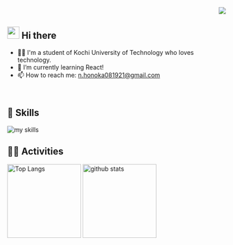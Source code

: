 <div align="right">
  <img src="https://komarev.com/ghpvc/?username=Honoka-Nakano" />
</div>

## <img src="https://media.giphy.com/media/hvRJCLFzcasrR4ia7z/giphy.gif" width="28"> Hi there

- 🧑‍💻 I'm a student of Kochi University of Technology who loves technology.
- 🌱 I’m currently learning React!
- 📫 How to reach me: n.honoka081921@gmail.com
<br>

## 🌱 Skills
<img alt="my skills" src="https://skillicons.dev/icons?theme=dark&perline=9&i=r,notion,git,docker,html,css,ts,react,next" />
<br>

## 🏃‍♀️ Activities
<div align="left"> 
  <img alt="Top Langs" height="170px" src="https://github-readme-stats.vercel.app/api?username=Honoka-Nakano&theme=vue-dark&layout=compact" />
  <img alt="github stats" height="170px" src="https://github-readme-stats.vercel.app/api/top-langs/?username=Honoka-Nakano&theme=vue-dark&layout=compact" />
</div>


<!--
- 🔭 I’m currently working on ...
- 🌱 I’m currently learning ...
- 👯 I’m looking to collaborate on ...
- 🤔 I’m looking for help with ...
- 💬 Ask me about ...
- 📫 How to reach me: ...
- 😄 Pronouns: ...
- ⚡ Fun fact: ...
-->


